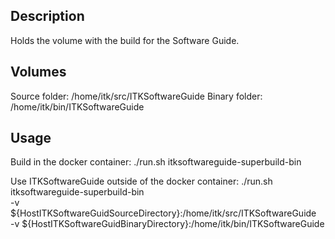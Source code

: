 Description
-----------

Holds the volume with the build for the Software Guide.

Volumes
-------

Source folder: /home/itk/src/ITKSoftwareGuide
Binary folder: /home/itk/bin/ITKSoftwareGuide

Usage
-----

Build in the docker container:
  ./run.sh itksoftwareguide-superbuild-bin

Use ITKSoftwareGuide outside of the docker container:
  ./run.sh itksoftwareguide-superbuild-bin \
    -v ${HostITKSoftwareGuidSourceDirectory}:/home/itk/src/ITKSoftwareGuide \
    -v ${HostITKSoftwareGuidBinaryDirectory}:/home/itk/bin/ITKSoftwareGuide
